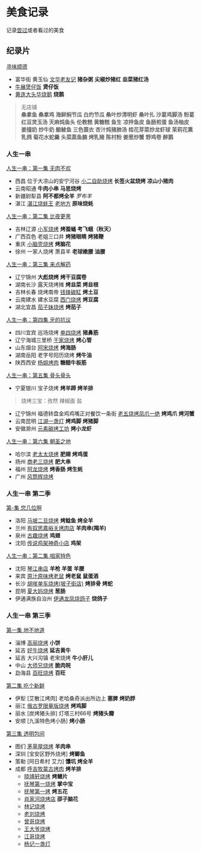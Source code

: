 # 美食记录
记录[尝过](https://github.com/Tougee/food-note/blob/master/arrived.md)或者看过的美食

## 纪录片
[寻味顺德](https://www.bilibili.com/video/av4515963?from=search&seid=2759475930130801296)
- 富华街 黄玉仙 [文华老友记](http://www.dianping.com/shop/9295187) **猪杂粥** **尖椒炒猪红** **韭菜猪红汤**
- [牛展煲仔饭](http://www.dianping.com/shop/5633707) **煲仔饭**
- [黄连大头华烧鹅](http://www.dianping.com/shop/6060577) **烧鹅**

> 无店铺  
**桑拿鱼** **桑拿鸡** **海鲜焖节瓜** **白灼节瓜** **桑叶炒清明虾** **桑叶扎** **沙葛鸡脚汤** **粉葛红豆灵玉汤** **天麻炖鱼头** **伦教糕** **黄糖糕** **鱼生** **凉拌鱼皮** **鱼肠煎蛋** **鱼汤柚皮** **姜撞奶** **炒牛奶** **酿鲮鱼** **三色蓑衣** **杏汁炖猪肺汤** **桂花芽菜炒龙虾球** **茉莉花熏乳鸽** **菊花水蛇羹** **头菜蒸鱼腩** **烤乳猪** **陈村粉** **姜葱炒蟹** **野鸡卷** **醉鹅**

### 人生一串
[人生一串：第一集 无肉不欢](https://www.bilibili.com/bangumi/play/ep216794/)
- 西昌 位于大凉山的安宁河谷 [小二自助烧烤](http://www.dianping.com/shop/23522037) **长签火盆烧烤** **凉山小猪肉**
- 云南昭通 **牛肉小串** **马思烧烤**
- 新疆尉犁县 **阿不都烤全羊** *罗布羊* 
- 湛江 [湛江烧蚝王](http://www.dianping.com/shop/21360719) [老地方](http://www.dianping.com/shop/71625395) **原味烧蚝**

[人生一串：第二集 比夜更黑](https://www.bilibili.com/bangumi/play/ep218752)
- 吉林辽源 [小军烧烤](http://www.dianping.com/shop/18503189) **烤蚕蛹** **考飞蛾（秋天）**
- 广西百色 老姐三口井 **烤猪眼睛** **烤猪鞭** 
- 重庆 [小脑壳烧烤](http://www.dianping.com/shop/531377) **烤脑花**
- 徐州 一家人烧烤 萧县羊 **老球嫩腰** **油腰**

[人生一串：第三集 来点解药](https://www.bilibili.com/bangumi/play/ep231153?from=search&seid=4428573497639216088)
- 辽宁锦州 **大彪烧烤** **烤干豆腐卷** 
- 湖南长沙 露天烧烤摊 **烤韭菜** **烤韭根** 
- 吉林长春 烧烤南帝 [钱锋碳缸](http://www.dianping.com/shop/23524783) **烤土豆**
- 云南建水 建水豆腐 [西门烧烤](http://www.dianping.com/shop/21933274) **烤豆腐** 
- 湖北宜昌 [茄子妹烧烤](http://www.dianping.com/shop/37601478) **烤茄子** 

[人生一串：第四集 牙的抗议](https://www.bilibili.com/bangumi/play/ep232818)
- 四川宜宾 巡场烧烤 [单四烧烤](http://www.dianping.com/shop/69906751) **猪鼻筋**
- 辽宁海城三里桥 [于家烧烤](http://www.dianping.com/shop/44302857) **烤心管**
- 山东烟台 [阿宋烧烤](http://www.dianping.com/shop/37793415) **烤海肠**
- 湖南岳阳 老字号阳历烧烤 **烤牛油**
- 陕西西安 [杨姐烤肉](http://www.dianping.com/shop/1945288) **糖醋牛板筋**

[人生一串：第五集 骨头骨头](https://www.bilibili.com/bangumi/play/ep233324/)
- 宁夏银川 宝子烧烤 **烤羊蹄** **烤羊排**
> 烧烤三宝：孜然 辣椒面 盐
- 辽宁锦州 福德转盘金鸡鸡嘴正对餐饮一条街 [老五烧烤凤爪一绝](http://www.dianping.com/shop/9923143) **烤鸡爪** **烤河蟹**
- 云南昆明 [江湖一盏灯](http://www.dianping.com/shop/22991720) **烤鸡脚** **烤猪脚**
- 安徽滁州 [元素碳烤工坊](http://www.dianping.com/shop/79261111) **烤小龙虾**

[人生一串：第六集 朝圣之地](https://www.bilibili.com/bangumi/play/ep234533/)
- 哈尔滨 [老太太烧烤](http://www.dianping.com/shop/2396785) **肥翅** **烤鸡蛋**
- 扬州 [商老三烧烤](http://www.dianping.com/shop/111908768) **肥大串**
- 福州 [阿龙烧烤](http://www.dianping.com/shop/6248184) **烤香肠** **烤生蚝**
- 广州 [风筒辉烧烤](http://www.dianping.com/shop/79446460)

### 人生一串 第二季
[第-集 您几位啊](https://www.bilibili.com/bangumi/play/ep277172)
- 洛阳 [马坡二旦烧烤](http://www.dianping.com/shop/40409462) **烤鲶鱼** **烤全羊**
- 兰州 [有奴思嘉峪关烤肉店](http://www.dianping.com/shop/6112002) **羊肉串(羯羊)**
- 泉州 [古趣烧烤](http://www.dianping.com/shop/5302471) **鸡翅**
- 沈阳 [传说鸡架神奇小店](http://www.dianping.com/shop/68541901) **鸡架**

[人生一串：第二集 咱家特色](https://www.bilibili.com/bangumi/play/ep277173)
- 沈阳 [琴江串店](http://www.dianping.com/shop/114565929) **羊枪** **羊蛋** **羊腰**
- 来宾 [原汁原味烤老鼠](http://www.dianping.com/shop/1648808443) **烤老鼠** **鼠蛋酒**
- 长沙 [胡嗲单车烧烤(坡子街店)](http://www.dianping.com/shop/57511774) **烤排骨** **烤蛇**
- 昆明 [夏大妈烧烤](http://www.dianping.com/shop/5262520) **葱肠**
- 伊通满族自治州 [伊通龙凤烧鸽子](http://www.dianping.com/shop/40332677) **烧鸽子**

### 人生一串 第三季
[第一集 地不地道](https://www.bilibili.com/bangumi/play/ep429796)
- 淄博 [高丽烧烤](http://www.dianping.com/shop/k6GkkJ62phlTqLkB) **小饼**
- 延吉 [好牛烧烤](http://www.dianping.com/shop/GahwmwWvWSvvyyXj) **延吉黄牛**
- 延吉 大兴沟镇 老宋烧烤 **牛小肝儿**
- 中山 [大师兄烧烤](http://www.dianping.com/shop/jYKtoNVWl7RG3ktp) **脆肉皖**
- 勐海县 [百旺烧烤](http://www.dianping.com/shop/H8LZ0gQZLHKNNeO1) **百旺**

[第二集 吃个新鲜](https://www.bilibili.com/bangumi/play/ep429797)
- 伊犁 [艾散江烤肉] 老哈桑奇派出所边上 **塞脾** **烤奶脬**
- 丽江 [俄古罗限量版烧烤](http://www.dianping.com/shop/G4aCzSJS5HKMYdzC) **烤鸡脚**
- 丽水 [炭烤猪头排] 灯塔三村66号 **烤猪头瓣**
- 安顺 [九溪特色烤小肠] **烤小肠**

[第三集 透明包间](https://www.bilibili.com/bangumi/play/ep429798)
- 图们 [茅草屋烧烤](http://www.dianping.com/shop/k8ER0FPlV3oL4oJz) **羊肉串**
- 深圳 [宝安区野外烧烤] **烤鲫鱼**
- 策勒 [阿日希村 艾力] **馕坑 烤全羊**
- 成都 [呼吉牧蒙古烤肉](http://www.dianping.com/shop/G7usQOzc4ygEj4I2) **烤羊排**
  - [晓靖轩烧烤](http://www.dianping.com/shop/G20JuXMxlnipobTQ) **烤鳝片**
  - [抚琴第一烧烤](http://www.dianping.com/shop/l5JFcRJFZndZQPDb) **掌中宝**
  - [抚琴第一烤](http://www.dianping.com/shop/l8AZDm3yLuzPwB2t) **烤五花**
  - [肖家河烧烤店](http://www.dianping.com/shop/l8QqWXzU3BjgnIvU) **邵子脑花**
  - [林记烧烤](http://www.dianping.com/shop/l4McrbBAgxkihwMS)
  - [老刘烧烤](http://www.dianping.com/shop/laGFElkLMxqzyGSy)
  - [曾哥烧烤](http://www.dianping.com/shop/H4nEa9jOewa4gU1g)
  - [王大爷烧烤](http://www.dianping.com/shop/l9hLgS5DDaCk7e8Y)
  - [江哥烧烤](http://www.dianping.com/shop/l3xP095SffoVl5rJ)
  - [杨记一盏灯](http://www.dianping.com/shop/l4jZxIjOxje0ycgj)
